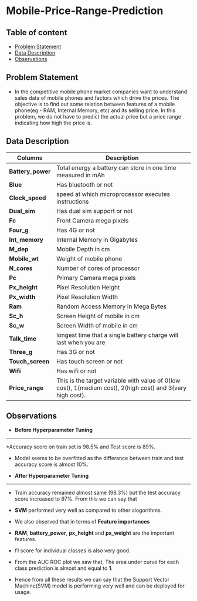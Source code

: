 # Mobile-Price-Range-Prediction


## Table of content

- [Problem Statement](#Problem-Statement)
- [Data Description](#Data-Description)
- [Observations](#Observations)


## Problem Statement

* In the competitive mobile phone market companies want to understand sales data of mobile phones and factors which drive the prices. The objective is to find out some relation between features of a mobile phone(eg:- RAM, Internal Memory, etc) and its selling price. In this problem, we do not have to predict the actual price but a price range indicating how high the price is.


## Data Description 


| Columns  | Description |
| ------------- | ------------- |
| **Battery_power**  | Total energy a battery can store in one time measured in mAh  |
| **Blue**  | Has bluetooth or not  |
|**Clock_speed**|  speed at which microprocessor executes instructions|
|**Dual_sim** | Has dual sim support or not |
|**Fc** | Front Camera mega pixels|
|**Four_g** | Has 4G or not|
|**Int_memory** | Internal Memory in Gigabytes|
|**M_dep** | Mobile Depth in cm|
|**Mobile_wt** | Weight of mobile phone|
|**N_cores** | Number of cores of processor|
|**Pc** | Primary Camera mega pixels|
|**Px_height** | Pixel Resolution Height|
|**Px_width** | Pixel Resolution Width|
|**Ram**  |Random Access Memory in Mega Bytes|
|**Sc_h** | Screen Height of mobile in cm|
|**Sc_w** | Screen Width of mobile in cm|
|**Talk_time** | longest time that a single battery charge will last when you are|
|**Three_g** | Has 3G or not|
|**Touch_screen** | Has touch screen or not|
|**Wifi** | Has wifi or not|
|**Price_range** | This is the target variable with value of 0(low cost), 1(medium cost), 2(high cost) and 3(very high cost). |

## Observations

* **Before Hyperparameter Tuning**
---

  *Accuracy score on train set is 98.5% and Test score is 89%.

  * Model seems to be overfitted as the differance between train and test accuracy score is almost 10%.

* **After Hyperparameter Tuning** 
---

  * Train accuracy remained almost same (98.3%) but the test accuracy score increased to 97%. From this we can say that

  * **SVM** performed very well as compared to other alogorithms.

  * We also observed that in terms of **Feature importances**

  * **RAM**, **battery_power**, **px_height** and **px_weight** are the important features.

  * f1 score for individual classes is also very good.

  * From the AUC ROC plot we saw that, The area under curve for each class prediction is almost and equal to **1**.

  * Hence from all these results we can say that the Support Vector Machine(SVM) model is performing very well and can be deployed for usage.
